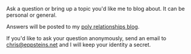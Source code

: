 Ask a question or bring up a topic you'd like me to blog about. It can be personal or general.

Answers will be posted to my [poly relationships blog](http://infiniteloveinfinitetime.ghost.io/).

If you'd like to ask your question anonymously, send an email
to [chris@eppsteins.net](mailto:chris@eppsteins.net) and I will keep your identity a secret.
